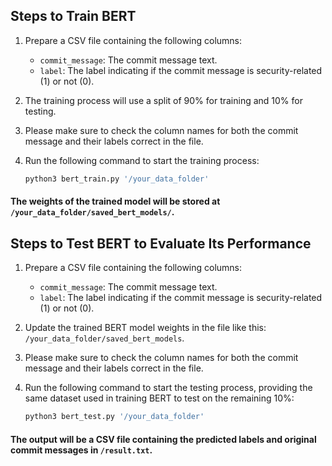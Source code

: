

## Steps to Train BERT

1. Prepare a CSV file containing the following columns:
    - `commit_message`: The commit message text.
    - `label`: The label indicating if the commit message is security-related (1) or not (0).
2. The training process will use a split of 90% for training and 10% for testing.
3. Please make sure to check the column names for both the commit message and their labels correct in the file.
4. Run the following command to start the training process:

    ```bash
    python3 bert_train.py '/your_data_folder'
    ```

#### The weights of the trained model will be stored at `/your_data_folder/saved_bert_models/`.

## Steps to Test BERT to Evaluate Its Performance

1. Prepare a CSV file containing the following columns:
    - `commit_message`: The commit message text.
    - `label`: The label indicating if the commit message is security-related (1) or not (0).
2. Update the trained BERT model weights in the file like this: `/your_data_folder/saved_bert_models`.
3. Please make sure to check the column names for both the commit message and their labels correct in the file.
4. Run the following command to start the testing process, providing the same dataset used in training BERT to test on the remaining 10%:

    ```bash
    python3 bert_test.py '/your_data_folder'
    ```

#### The output will be a CSV file containing the predicted labels and original commit messages in `/result.txt`.
